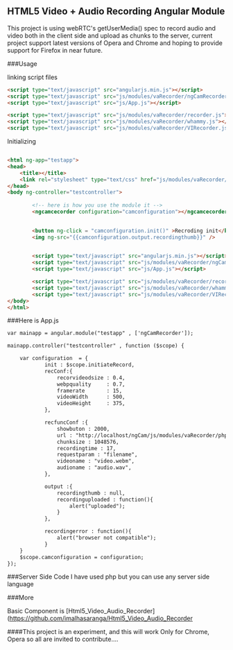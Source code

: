 ## HTML5 Video + Audio Recording Angular Module

This project is using webRTC's getUserMedia() spec to record audio and video both in the client side
and upload as chunks to the server, current project support latest versions of Opera and Chrome and 
hoping to provide support for Firefox in near future.


###Usage 

linking script files 

```html
<script type="text/javascript" src="angularjs.min.js"></script>
<script type="text/javascript" src="js/modules/vaRecorder/ngCamRecorder.js"></script>
<script type="text/javascript" src="js/App.js"></script>

<script type="text/javascript" src="js/modules/vaRecorder/recorder.js"></script>
<script type="text/javascript" src="js/modules/vaRecorder/whammy.js"></script>
<script type="text/javascript" src="js/modules/vaRecorder/VIRecorder.js"></script>
```

Initializing 

```html

<html ng-app="testapp"> 
<head>
	<title></title>
	<link rel="stylesheet" type="text/css" href="js/modules/vaRecorder/css/virecorder.css">
</head>
<body ng-controller="testcontroller">	
		
		<!-- here is how you use the module it -->
		<ngcamcecorder configuration="camconfiguration"></ngcamcecorder>
		

		<button ng-click = "camconfiguration.init()" >Recroding init</button>
		<img ng-src="{{camconfiguration.output.recordingthumb}}" />

		
		<script type="text/javascript" src="angularjs.min.js"></script>
		<script type="text/javascript" src="js/modules/vaRecorder/ngCamRecorder.js"></script>
		<script type="text/javascript" src="js/App.js"></script>

		<script type="text/javascript" src="js/modules/vaRecorder/recorder.js"></script>
		<script type="text/javascript" src="js/modules/vaRecorder/whammy.js"></script>
		<script type="text/javascript" src="js/modules/vaRecorder/VIRecorder.js"></script>
</body>
</html>
```



###Here is App.js

```html
var mainapp = angular.module("testapp" , ['ngCamRecorder']);

mainapp.controller("testcontroller" , function ($scope) {

    var configuration  = {
            init : $scope.initiateRecord,
            recConf:{   
                recorvideodsize : 0.4, 
                webpquality     : 0.7, 
                framerate       : 15,  
                videoWidth      : 500,
                videoHeight     : 375,            
            },

            recfuncConf :{
                showbuton : 2000,
                url : "http://localhost/ngCam/js/modules/vaRecorder/php/fileupload.php",
                chunksize : 1048576,
                recordingtime : 17,
                requestparam : "filename",
                videoname : "video.webm",
                audioname : "audio.wav", 
            },

            output :{
                recordingthumb : null,
               	recordinguploaded : function(){
               		alert("uploaded");
               	}
            },

            recordingerror : function(){
            	alert("browser not compatible");
            }      
    }
	$scope.camconfiguration = configuration;
});


```
###Server Side Code
I have used php but you can use any server side language


###More

Basic Component is [Html5_Video_Audio_Recorder](https://github.com/imalhasaranga/Html5_Video_Audio_Recorder

####This project is an experiment, and this will work Only for Chrome, Opera so all are invited to contribute....
